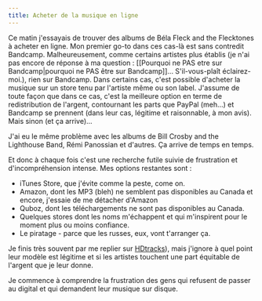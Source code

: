 ```yaml
---
title: Acheter de la musique en ligne
---
```


Ce matin j'essayais de trouver des albums de Béla Fleck and the Flecktones à acheter en ligne. Mon premier go-to dans ces cas-là est sans contredit Bandcamp. Malheureusement, comme certains artistes plus établis (je n'ai pas encore de réponse à ma question : [[Pourquoi ne PAS etre sur Bandcamp|pourquoi ne PAS être sur Bandcamp]]... S'il-vous-plaît éclairez-moi.), rien sur Bandcamp. Dans certains cas, c'est possible d'acheter la musique sur un store tenu par l'artiste même ou son label. J'assume de toute façon que dans ce cas, c'est la meilleure option en terme de redistribution de l'argent, contournant les parts que PayPal (meh...) et Bandcamp se prennent (dans leur cas, légitime et raisonnable, à mon avis). Mais sinon (et ça arrive)...

J'ai eu le même problème avec les albums de Bill Crosby and the Lighthouse Band, Rémi Panossian et d'autres. Ça arrive de temps en temps.

Et donc à chaque fois c'est une recherche futile suivie de frustration et d'incompréhension intense. Mes options restantes sont : 
* iTunes Store, que j'évite comme la peste, come on. 
* Amazon, dont les MP3 (bleh) ne semblent pas disponibles au Canada et encore, j'essaie de me détacher d'Amazon
* Quboz, dont les téléchargements ne sont pas disponibles au Canada.
* Quelques stores dont les noms m'échappent et qui m'inspirent pour le moment plus ou moins confiance.
* Le piratage - parce que les russes, eux, vont t'arranger ça.

Je finis très souvent par me replier sur [HDtracks](http://www.hdtracks.com)), mais j'ignore à quel point leur modèle est légitime et si les artistes touchent une part équitable de l'argent que je leur donne.

Je commence à comprendre la frustration des gens qui refusent de passer au digital et qui demandent leur musique sur disque.